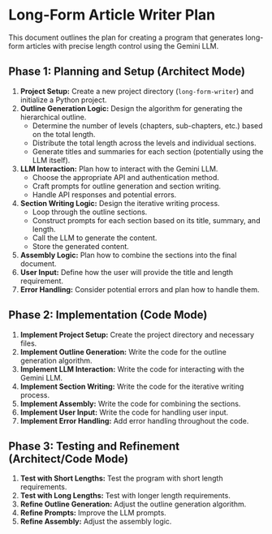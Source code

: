 # Long-Form Article Writer Plan

This document outlines the plan for creating a program that generates long-form articles with precise length control using the Gemini LLM.

## Phase 1: Planning and Setup (Architect Mode)

1.  **Project Setup:** Create a new project directory (`long-form-writer`) and initialize a Python project.
2.  **Outline Generation Logic:** Design the algorithm for generating the hierarchical outline.
    *   Determine the number of levels (chapters, sub-chapters, etc.) based on the total length.
    *   Distribute the total length across the levels and individual sections.
    *   Generate titles and summaries for each section (potentially using the LLM itself).
3.  **LLM Interaction:** Plan how to interact with the Gemini LLM.
    *   Choose the appropriate API and authentication method.
    *   Craft prompts for outline generation and section writing.
    *   Handle API responses and potential errors.
4.  **Section Writing Logic:** Design the iterative writing process.
    *   Loop through the outline sections.
    *   Construct prompts for each section based on its title, summary, and length.
    *   Call the LLM to generate the content.
    *   Store the generated content.
5.  **Assembly Logic:** Plan how to combine the sections into the final document.
6.  **User Input:** Define how the user will provide the title and length requirement.
7.  **Error Handling:** Consider potential errors and plan how to handle them.

## Phase 2: Implementation (Code Mode)

1.  **Implement Project Setup:** Create the project directory and necessary files.
2.  **Implement Outline Generation:** Write the code for the outline generation algorithm.
3.  **Implement LLM Interaction:** Write the code for interacting with the Gemini LLM.
4.  **Implement Section Writing:** Write the code for the iterative writing process.
5.  **Implement Assembly:** Write the code for combining the sections.
6.  **Implement User Input:** Write the code for handling user input.
7.  **Implement Error Handling:** Add error handling throughout the code.

## Phase 3: Testing and Refinement (Architect/Code Mode)

1.  **Test with Short Lengths:** Test the program with short length requirements.
2.  **Test with Long Lengths:** Test with longer length requirements.
3.  **Refine Outline Generation:** Adjust the outline generation algorithm.
4.  **Refine Prompts:** Improve the LLM prompts.
5.  **Refine Assembly:** Adjust the assembly logic.